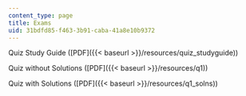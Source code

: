 ```yaml
---
content_type: page
title: Exams
uid: 31bdfd85-f463-3b91-caba-41a8e10b9372
---
```


Quiz Study Guide ([PDF]({{< baseurl >}}/resources/quiz_studyguide))

Quiz without Solutions ([PDF]({{< baseurl >}}/resources/q1))

Quiz with Solutions ([PDF]({{< baseurl >}}/resources/q1_solns))